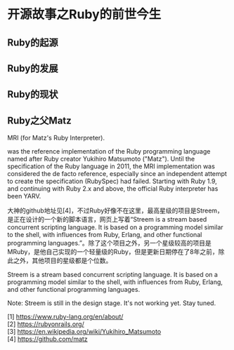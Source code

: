 # 开源故事之Ruby的前世今生

## Ruby的起源

## Ruby的发展

## Ruby的现状

## Ruby之父Matz

MRI (for Matz's Ruby Interpreter).

was the reference implementation of the Ruby programming language named after Ruby creator Yukihiro Matsumoto ("Matz"). Until the specification of the Ruby language in 2011, the MRI implementation was considered the de facto reference, especially since an independent attempt to create the specification (RubySpec) had failed. Starting with Ruby 1.9, and continuing with Ruby 2.x and above, the official Ruby interpreter has been YARV.

大神的github地址见[4]，不过Ruby好像不在这里，最高星级的项目是Streem，是正在设计的一个新的脚本语言，网页上写着“Streem is a stream based concurrent scripting language. It is based on a programming model similar to the shell, with influences from Ruby, Erlang, and other functional programming languages.”。除了这个项目之外，另一个星级较高的项目是MRuby，是他自己实现的一个轻量级的Ruby，但是更新日期停在了8年之前，除此之外，其他项目的星级都是个位数。


Streem is a stream based concurrent scripting language. It is based on a programming model similar to the shell, with influences from Ruby, Erlang, and other functional programming languages.

Note: Streem is still in the design stage. It's not working yet. Stay tuned.

[1] https://www.ruby-lang.org/en/about/  
[2] https://rubyonrails.org/  
[3] https://en.wikipedia.org/wiki/Yukihiro_Matsumoto  
[4] https://github.com/matz
